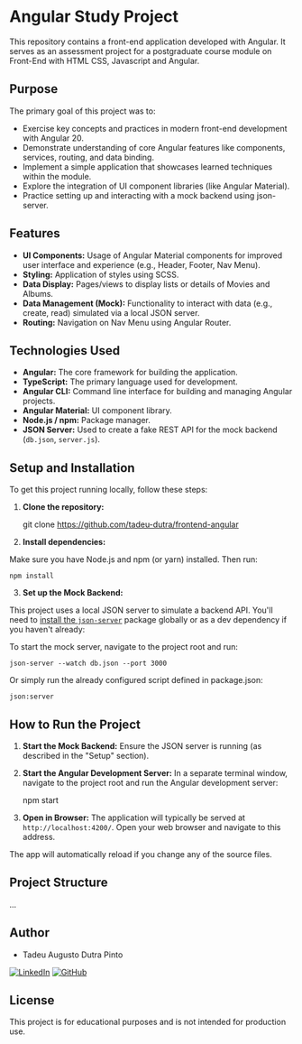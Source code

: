 # Angular Study Project

This repository contains a front-end application developed with Angular. It serves as an assessment project for a postgraduate course module on Front-End with HTML CSS, Javascript and Angular.

## Purpose

The primary goal of this project was to:

*   Exercise key concepts and practices in modern front-end development with Angular 20.
*   Demonstrate understanding of core Angular features like components, services, routing, and data binding.
*   Implement a simple application that showcases learned techniques within the module.
*   Explore the integration of UI component libraries (like Angular Material).
*   Practice setting up and interacting with a mock backend using json-server.

## Features

*   **UI Components:** Usage of Angular Material components for improved user interface and experience (e.g., Header, Footer, Nav Menu).
*   **Styling:** Application of styles using SCSS.
*   **Data Display:** Pages/views to display lists or details of Movies and Albums.
*   **Data Management (Mock):** Functionality to interact with data (e.g., create, read) simulated via a local JSON server.
*   **Routing:** Navigation on Nav Menu using Angular Router.

## Technologies Used

*   **Angular:** The core framework for building the application.
*   **TypeScript:** The primary language used for development.
*   **Angular CLI:** Command line interface for building and managing Angular projects.
*   **Angular Material:** UI component library.
*   **Node.js / npm:** Package manager.
*   **JSON Server:** Used to create a fake REST API for the mock backend (`db.json`, `server.js`).

## Setup and Installation

To get this project running locally, follow these steps:

1.  **Clone the repository:**

    git clone https://github.com/tadeu-dutra/frontend-angular

2.  **Install dependencies:**

Make sure you have Node.js and npm (or yarn) installed. Then run:

    npm install

3.  **Set up the Mock Backend:**

This project uses a local JSON server to simulate a backend API.
You'll need to [install the `json-server`](https://www.npmjs.com/package/json-server) package globally or as a dev dependency if you haven't already:

To start the mock server, navigate to the project root and run:

    json-server --watch db.json --port 3000

Or simply run the already configured script defined in package.json:

    json:server

## How to Run the Project

1.  **Start the Mock Backend:** Ensure the JSON server is running (as described in the "Setup" section).
2.  **Start the Angular Development Server:** In a separate terminal window, navigate to the project root and run the Angular development server:

    npm start

3.  **Open in Browser:** The application will typically be served at `http://localhost:4200/`. Open your web browser and navigate to this address.

The app will automatically reload if you change any of the source files.

## Project Structure

...

## Author

*   Tadeu Augusto Dutra Pinto

[![LinkedIn](https://img.shields.io/badge/LinkedIn-0077B5?style=for-the-badge&logo=linkedin&logoColor=white)](https://www.linkedin.com/in/tadeuaugustodutrapinto/)
[![GitHub](https://img.shields.io/badge/GitHub-100000?style=for-the-badge&logo=github&logoColor=white)](https://github.com/tadeu-dutra)


## License

This project is for educational purposes and is not intended for production use.


